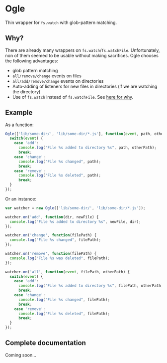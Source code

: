 # Ogle

Thin wrapper for `fs.watch` with glob-pattern matching.

## Why?

There are already many wrappers on `fs.watch`/`fs.watchFile`. Unfortunately, non
of them seemed to be usable without making sacrifices. Ogle chooses the
following advantages:

- glob pattern matching
- `all/remove/change` events on files
- `all/add/remove/change` events on directories
- Auto-adding of listeners for new files in directories (if we are watching the
  directory)
- Use of `fs.watch` instead of `fs.watchFile`. See [here for
  why](http://tech.nitoyon.com/en/blog/2013/10/10/grunt-watch-slow/).

## Example

As a function:

```js
Ogle(['lib/some-dir/', 'lib/some-dir/*.js'], function(event, path, otherPath) {
  switch(event) {
    case 'add':
      console.log("File %s added to directory %s", path, otherPath);
      break;
    case 'change':
      console.log("File %s changed", path);
      break;
    case 'remove':
      console.log("File %s deleted", path);
      break;
  }
});
```

Or an instance: 

```js
var watcher = new Ogle(['lib/some-dir/', 'lib/some-dir/*.js']);

watcher.on('add', function(dir, newFile) {
  console.log("File %s added to directory %s", newFile, dir);
});

watcher.on('change', function(filePath) {
  console.log("File %s changed", filePath);
});

watcher.on('remove', function(filePath) {
  console.log("File %s was deleted", filePath);
});

watcher.on('all', function(event, filePath, otherPath) {
  switch(event) {
    case 'add':
      console.log("File %s added to directory %s", filePath, otherPath);
      break;
    case 'change':
      console.log("File %s changed", filePath);
      break;
    case 'remove':
      console.log("File %s deleted", filePath);
      break;
  }
});
```


## Complete documentation

Coming soon...
